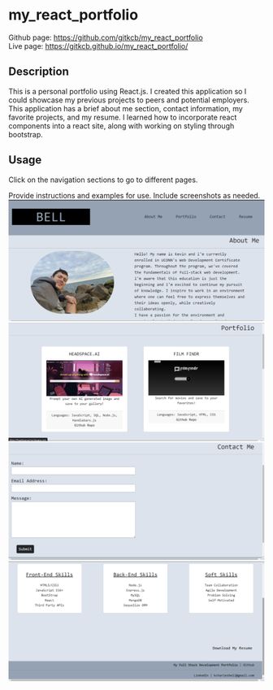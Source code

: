 # my_react_portfolio
Github page: https://github.com/gitkcb/my_react_portfolio <br>
Live page: https://gitkcb.github.io/my_react_portfolio/


## Description
This is a personal portfolio using React.js. I created this application so I could showcase my previous projects to peers and potential employers. This application has a brief about me section, contact information, my favorite projects, and my resume. I learned how to incorporate react components into a react site, along with working on styling through bootstrap.  


## Usage
Click on the navigation sections to go to different pages. 

Provide instructions and examples for use. Include screenshots as needed.
![My about me page, with a photo of myself by the shore](public/images/rm-aboutme.png)
![Portfolio page showing some examples of past work](public/images/rm-portfolio.png)
![My contact page asking for name, email, and message](public/images/rm-contactme.png)
![My resume page](public/images/rm-resume.png)


